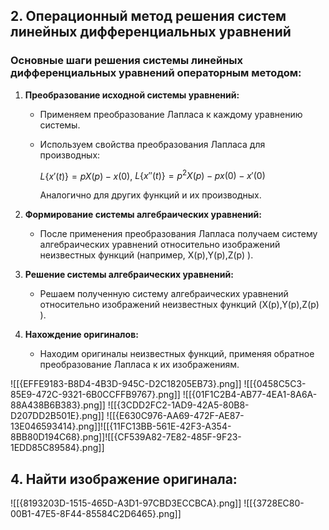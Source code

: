 ## **2. Операционный метод решения систем линейных дифференциальных уравнений**
### **Основные шаги решения системы линейных дифференциальных уравнений операторным методом:**

1. **Преобразование исходной системы уравнений:**
    - Применяем преобразование Лапласа к каждому уравнению системы.
    - Используем свойства преобразования Лапласа для производных:
        
        $L\{x′(t)\}=pX(p)−x(0)$,   $L\{x′′(t)\}=p^2X(p)−px(0)−x′(0)$
        
        Аналогично для других функций и их производных.
    
2. **Формирование системы алгебраических уравнений:**
    - После применения преобразования Лапласа получаем систему алгебраических уравнений относительно изображений неизвестных функций (например, X(p),Y(p),Z(p) ).
    
3. **Решение системы алгебраических уравнений:**
    - Решаем полученную систему алгебраических уравнений относительно изображений неизвестных функций (X(p),Y(p),Z(p) ).
    
4. **Нахождение оригиналов:**
    - Находим оригиналы неизвестных функций, применяя обратное преобразование Лапласа к их изображениям.

![[{EFFE9183-B8D4-4B3D-945C-D2C18205EB73}.png]]
![[{0458C5C3-85E9-472C-9321-6B0CCFFB9767}.png]]
![[{01F1C2B4-AB77-4EA1-8A6A-88A438B6B383}.png]]
![[{3CDD2FC2-1AD9-42A5-80B8-D207DD2B501E}.png]]
![[{E630C976-AA69-472F-AE87-13E046593414}.png]]![[{11FC13BB-561E-42F3-A354-8BB80D194C68}.png]]![[{CF539A82-7E82-485F-9F23-1EDD85C89584}.png]]

## **4. Найти изображение оригинала:**
![[{8193203D-1515-465D-A3D1-97CBD3ECCBCA}.png]]
![[{3728EC80-00B1-47E5-8F44-85584C2D6465}.png]]